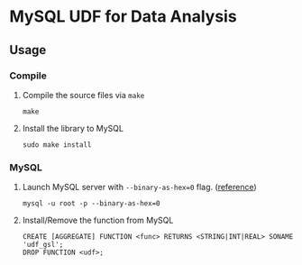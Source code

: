 # MySQL UDF for Data Analysis

## Usage

### Compile

1.  Compile the source files via `make`

    ```
    make
    ```

2.  Install the library to MySQL

    ```
    sudo make install
    ```

### MySQL

1.  Launch MySQL server with `--binary-as-hex=0` flag. ([reference](https://bugs.mysql.com/bug.php?id=99480))

    ```
    mysql -u root -p --binary-as-hex=0
    ```

2.  Install/Remove the function from MySQL

    ```
    CREATE [AGGREGATE] FUNCTION <func> RETURNS <STRING|INT|REAL> SONAME 'udf_gsl';
    DROP FUNCTION <udf>;
    ```
